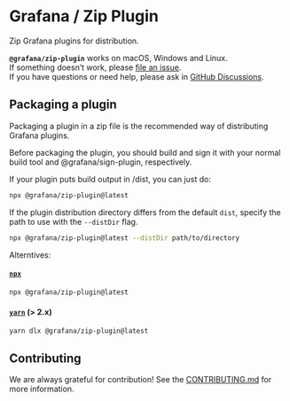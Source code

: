 # Grafana / Zip Plugin

Zip Grafana plugins for distribution.

**`@grafana/zip-plugin`** works on macOS, Windows and Linux.<br />
If something doesn’t work, please [file an issue](https://github.com/grafana/plugin-tools/issues/new).<br />
If you have questions or need help, please ask in [GitHub Discussions](https://github.com/grafana/plugin-tools/discussions).

## Packaging a plugin

Packaging a plugin in a zip file is the recommended way of distributing Grafana plugins.

Before packaging the plugin, you should build and sign it with your normal build tool and @grafana/sign-plugin, respectively.

If your plugin puts build output in /dist, you can just do:

```bash
npx @grafana/zip-plugin@latest
```

If the plugin distribution directory differs from the default `dist`, specify the path to use with the `--distDir` flag.

```bash
npx @grafana/zip-plugin@latest --distDir path/to/directory
```

Alterntives:

#### [`npx`](https://github.com/npm/npx)

```bash
npx @grafana/zip-plugin@latest
```

#### [`yarn`](https://yarnpkg.com/cli/dlx) (> 2.x)

```bash
yarn dlx @grafana/zip-plugin@latest
```

## Contributing

We are always grateful for contribution! See the [CONTRIBUTING.md](../../CONTRIBUTING.md) for more information.
